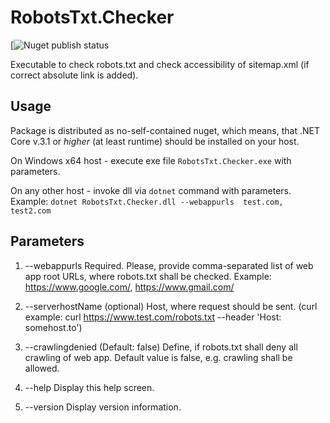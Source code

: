 # RobotsTxt.Checker

[![Nuget publish status](https://vsrm.dev.azure.com/dobryak/_apis/public/Release/badge/9156eb95-ee9c-447d-99c5-d1e42b69f230/2/2)

Executable to check robots.txt and check accessibility of sitemap.xml (if correct absolute link is added).

## Usage

Package is distributed as no-self-contained nuget, which means, that .NET Core v.3.1 or *higher* (at least runtime) should be installed on your host.

On Windows x64 host - execute exe file `RobotsTxt.Checker.exe` with parameters.

On any other host - invoke dll via `dotnet` command with parameters. Example: ```dotnet RobotsTxt.Checker.dll --webappurls  test.com, test2.com```

## Parameters

1.  --webappurls        Required. Please, provide comma-separated list of web app root URLs, where robots.txt shall be checked. Example: https://www.google.com/, https://www.gmail.com/

1. --serverhostName     (optional) Host, where request should be sent. (curl example: curl https://www.test.com/robots.txt --header 'Host: somehost.to')

1.  --crawlingdenied    (Default: false) Define, if robots.txt shall deny all crawling of web app. Default value is false, e.g. crawling shall be allowed.

1.  --help              Display this help screen.

1.  --version           Display version information.